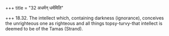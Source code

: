 +++
title = "32 अधर्मन् धर्ममिति"

+++
18.32. The intellect which, containing darkness (ignorance), conceives
the unrighteous one as righteous and all things topsy-turvy-that
intellect is deemed to be of the Tamas (Strand).
